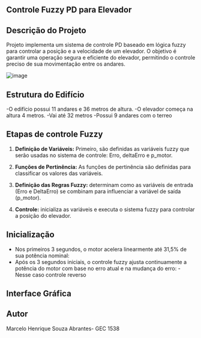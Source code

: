 ## Controle Fuzzy PD para Elevador

## Descrição do Projeto

Projeto implementa um sistema de controle PD baseado em lógica fuzzy para controlar a posição e a velocidade de um elevador. O objetivo é garantir uma operação segura e eficiente do elevador, permitindo o controle preciso de sua movimentação entre os andares.

![image](https://github.com/MarceloAbrantes/Trabalho-Elevador-Fuzzy/assets/99184020/c531d6ea-226c-4fb1-861b-e7c1257129e9)


## Estrutura do Edifício

-O edifício possui 11 andares e 36 metros de altura.
-O elevador começa na altura 4 metros.
-Vai até 32 metros
-Possui 9 andares com o terreo

## Etapas de controle Fuzzy
1. **Definição de Variáveis:** Primeiro, são definidas as variáveis fuzzy que serão usadas no sistema de controle: Erro, deltaErro e p_motor.

2. **Funções de Pertinência:** As funções de pertinência são definidas para classificar os valores das variáveis.
   
3. **Definição das Regras Fuzzy:** determinam como as variáveis de entrada (Erro e DeltaErro) se combinam para influenciar a variável de saída (p_motor).
   
5. **Controle:** inicializa as variáveis e executa o sistema fuzzy para controlar a posição do elevador.

## Inicialização

- Nos primeiros 3 segundos, o motor acelera linearmente até 31,5% de sua potência nominal:
- Após os 3 segundos iniciais, o controle fuzzy ajusta continuamente a potência do motor com base no erro atual e na mudança do erro:
-Nesse caso controle reverso
  
## Interface Gráfica

## Autor
Marcelo Henrique Souza Abrantes- GEC 1538
